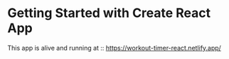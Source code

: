 # Getting Started with Create React App

This app is alive and running at :: https://workout-timer-react.netlify.app/
